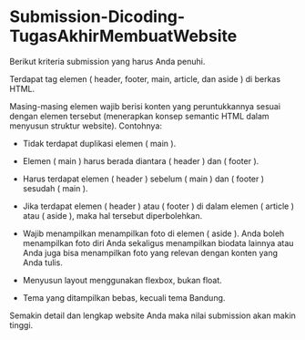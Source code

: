 # Submission-Dicoding-TugasAkhirMembuatWebsite

Berikut kriteria submission yang harus Anda penuhi.

Terdapat tag elemen ( header, footer, main, article, dan aside ) di berkas HTML.

Masing-masing elemen wajib berisi konten yang peruntukkannya sesuai dengan elemen tersebut (menerapkan konsep semantic HTML dalam menyusun struktur website).
Contohnya:
* Tidak terdapat duplikasi elemen ( main ).

* Elemen ( main ) harus berada diantara ( header ) dan ( footer ).

* Harus terdapat elemen ( header ) sebelum ( main ) dan ( footer ) sesudah ( main ).

* Jika terdapat elemen ( header ) atau ( footer ) di dalam elemen ( article ) atau ( aside ), maka hal tersebut diperbolehkan.

* Wajib menampilkan menampilkan foto di elemen ( aside ). Anda boleh menampilkan foto diri Anda sekaligus menampilkan biodata lainnya atau Anda juga bisa menampilkan foto yang relevan dengan konten yang Anda tulis.

* Menyusun layout menggunakan flexbox, bukan float.

* Tema yang ditampilkan bebas, kecuali tema Bandung.

Semakin detail dan lengkap website Anda maka nilai submission akan makin tinggi.
